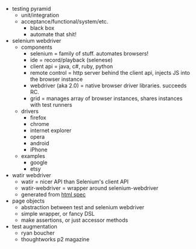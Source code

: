- testing pyramid
  - unit/integration
  - acceptance/functional/system/etc.
    - black box
    - automate that shit!
- selenium webdriver
  - components
    - selenium = family of stuff. automates browsers!
    - ide = record/playback (selenese)
    - client api = java, c#, ruby, python
    - remote control = http server behind the client api, injects JS into the browser instance
    - webdriver (aka 2.0) = native browser driver libraries. succeeds RC.
    - grid = manages array of browser instances, shares instances with test runners
  - drivers
    - firefox
    - chrome
    - internet explorer
    - opera
    - android
    - iPhone
  - examples
    - google
    - etsy
- watir webdriver
  - watir = nicer API than Selenium's client API
  - watir-webdriver = wrapper around selenium-webdriver
  - generated from [html spec](http://www.whatwg.org/specs/web-apps/current-work/)
- page objects
  - abstraction between test and selenium webdriver
  - simple wrapper, or fancy DSL
  - make assertions, or just accessor methods
- test augmentation
  - ryan boucher
  - thoughtworks p2 magazine
